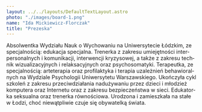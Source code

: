 ```yaml
---
layout: ../../layouts/DefaultTextLayout.astro
photo: "./images/board-1.png"
name: "Ida Mickiewicz-Florczak"
title: "Prezeska"
---
```


Ab­sol­went­ka Wy­dzia­łu Nauk o Wy­cho­wa­niu na Uni­wer­sy­te­cie Łódz­kim, ze spe­cjal­no­ścią: edu­ka­cja spe­cjal­na. Tre­ner­ka z za­kre­su umie­jęt­no­ści in­ter­per­so­nal­nych i ko­mu­ni­ka­cji, in­ter­wen­cji kry­zy­so­wej, a także z za­kre­su tech­nik wi­zu­ali­za­cyj­nych i re­lak­sa­cyj­nych oraz psy­cho­so­ma­ty­ki. Te­ra­peut­ka, ze spe­cjal­no­ścią: ar­te­te­ra­pia oraz pro­fi­lak­ty­ka i te­ra­pia uza­leż­nień be­ha­wio­ral­nych na Wy­dzia­le Psy­cho­lo­gii Uni­wer­sy­te­tu War­szaw­skie­go. Ukoń­czy­ła cykl szko­leń z za­kre­su prze­ciw­dzia­ła­nia nad­uży­wa­niu przez dzie­ci i mło­dzież kom­pu­te­ra oraz In­ter­ne­tu oraz z za­kre­su bez­pie­czeń­stwa w sieci. Edu­ka­tor­ka sek­su­al­na oraz tre­ner­ka rów­no­ścio­wa. Uro­dzo­na i za­miesz­ka­ła na stałe w Łodzi, choć nie­wąt­pli­wie czuje się oby­wa­tel­ką świa­ta.
